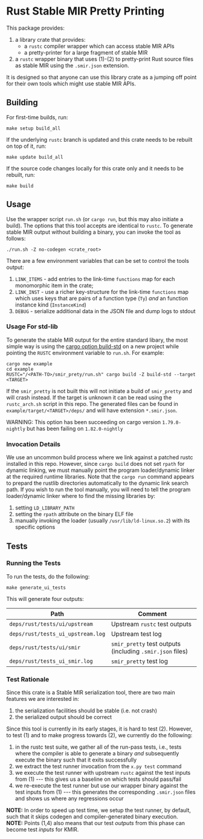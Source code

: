 # Rust Stable MIR Pretty Printing

This package provides:

1.  a library crate that provides:
    -   a `rustc` compiler wrapper which can access stable MIR APIs
    -   a pretty-printer for a large fragment of stable MIR
2.  a `rustc` wrapper binary that uses (1)-(2) to pretty-print Rust source files as stable MIR using the `.smir.json` extension.

It is designed so that anyone can use this library crate as a jumping off point for their own tools which might use stable MIR APIs.

## Building

For first-time builds, run:

```shell
make setup build_all
```

If the underlying `rustc` branch is updated and this crate needs to be rebuilt on top of it, run:

```shell
make update build_all
```

If the source code changes locally for this crate only and it needs to be rebuilt, run:

```shell
make build
```

## Usage

Use the wrapper script `run.sh` (or `cargo run`, but this may also initiate a build).
The options that this tool accepts are identical to `rustc`.
To generate stable MIR output without building a binary, you can invoke the tool as follows:

```shell
./run.sh -Z no-codegen <crate_root>
```

There are a few environment variables that can be set to control the tools output:

1.  `LINK_ITEMS` - add entries to the link-time `functions` map for each monomorphic item in the crate;
2.  `LINK_INST`  - use a richer key-structure for the link-time `functions` map which uses keys that are pairs of a function type (`Ty`) _and_ an function instance kind (`InstanceKind`)
3.  `DEBUG` - serialize additional data in the JSON file and dump logs to stdout

### Usage For std-lib
To generate the stable MIR output for the entire standard libary, the most simple way is using the [cargo option build-std](https://doc.rust-lang.org/cargo/reference/unstable.html#build-std) on a new project while pointing the `RUSTC` environment variable to `run.sh`. For example:
```
cargo new example
cd example
RUSTC="/<PATH-TO>/smir_prety/run.sh" cargo build -Z build-std --target <TARGET>
```
If the `smir_pretty` is not built this will not initiate a build of `smir_pretty` and will crash instead. If the target is unknown it can be read using the `rustc_arch.sh` script in this repo. The generated files can be found in `example/target/<TARGET>/deps/` and will have extension `*.smir.json`.

WARNING: This option has been succeeding on cargo version `1.79.0-nightly` but has been failing on `1.82.0-nightly`

### Invocation Details

We use an uncommon build process where we link against a patched rustc installed in this repo.
However, since `cargo build` does not set `rpath` for dynamic linking, we must manually point the program loader/dynamic linker at the required runtime libraries.
Note that the `cargo run` command appears to prepard the rustlib directories automatically to the dynamic link search path.
If you wish to run the tool manually, you will need to tell the program loader/dynamic linker where to find the missing libraries by:

1.  setting `LD_LIBRARY_PATH`
2.  setting the `rpath` attribute on the binary ELF file
3.  manually invoking the loader (usually `/usr/lib/ld-linux.so.2`) with its specific options

## Tests

### Running the Tests

To run the tests, do the following:

```shell
make generate_ui_tests
```

This will generate four outputs:

| Path                              | Comment                                                   |
| ---                               | ---                                                       |
| `deps/rust/tests/ui/upstream`     | Upstream `rustc` test outputs                             |
| `deps/rust/tests_ui_upstream.log` | Upstream test log                                         |
| `deps/rust/tests/ui/smir`         | `smir_pretty` test outputs (including `.smir.json` files) |
| `deps/rust/tests_ui_smir.log`     | `smir_pretty` test log                                    |

### Test Rationale

Since this crate is a Stable MIR serialization tool, there are two main features we are interested in:

1.  the serialization facilities should be stable (i.e. not crash)
2.  the serialized output should be correct

Since this tool is currently in its early stages, it is hard to test (2).
However, to test (1) and to make progress towards (2), we currently do the following:

1.  in the rustc test suite, we gather all of the run-pass tests, i.e., tests where the compiler is able to generate a binary _and_ subsequently execute the binary such that it exits successfully
2.  we extract the test runner invocation from the `x.py test` command
3.  we execute the test runner with upstream `rustc` against the test inputs from (1) --- this gives us a baseline on which tests should pass/fail
4.  we re-execute the test runner but use our wrapper binary against the test inputs from (1) --- this generates the corresponding `.smir.json` files and shows us where any regressions occur


**NOTE:** In order to speed up test time, we setup the test runner, by default, such that it skips codegen and compiler-generated binary execution.  
**NOTE:** Points (1,4) also means that our test _outputs_ from this phase can become test _inputs_ for KMIR.
